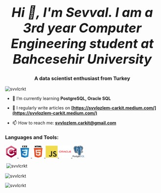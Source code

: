 ## <i><h1 align="center">Hi 👋, I'm Sevval. I am a 3rd year Computer Engineering student at Bahcesehir University</h1></i> ##
**<h3 align="center">A data scientist enthusiast from Turkey</h3>**

<p align="left"> <img src="https://komarev.com/ghpvc/?username=svvlcrkt&label=Profile%20views&color=9dd558&style=flat" alt="svvlcrkt" /> </p>

- 🌱 I’m currently learning **PostgreSQL, Oracle SQL**

- 📝 I regularly write articles on **[https://svvlozlem-carkit.medium.com/](https://svvlozlem-carkit.medium.com/)** 

- 📫 How to reach me: **svvlozlem.carkit@gmail.com**


<h3 align="left">Languages and Tools:</h3>
<p align="left"> <a href="https://www.w3schools.com/cpp/" target="_blank" rel="noreferrer"> <img src="https://raw.githubusercontent.com/devicons/devicon/master/icons/cplusplus/cplusplus-original.svg" alt="cplusplus" width="40" height="40"/> </a> <a href="https://www.w3schools.com/css/" target="_blank" rel="noreferrer"> <img src="https://raw.githubusercontent.com/devicons/devicon/master/icons/css3/css3-original-wordmark.svg" alt="css3" width="40" height="40"/> </a> <a href="https://www.w3.org/html/" target="_blank" rel="noreferrer"> <img src="https://raw.githubusercontent.com/devicons/devicon/master/icons/html5/html5-original-wordmark.svg" alt="html5" width="40" height="40"/> </a> <a href="https://developer.mozilla.org/en-US/docs/Web/JavaScript" target="_blank" rel="noreferrer"> <img src="https://raw.githubusercontent.com/devicons/devicon/master/icons/javascript/javascript-original.svg" alt="javascript" width="40" height="40"/> </a> <a href="https://www.oracle.com/" target="_blank" rel="noreferrer"> <img src="https://raw.githubusercontent.com/devicons/devicon/master/icons/oracle/oracle-original.svg" alt="oracle" width="40" height="40"/> </a> <a href="https://www.postgresql.org" target="_blank" rel="noreferrer"> <img src="https://raw.githubusercontent.com/devicons/devicon/master/icons/postgresql/postgresql-original-wordmark.svg" alt="postgresql" width="40" height="40"/> </a> </p>


<p>&nbsp;<img align="center" src="https://github-readme-stats.vercel.app/api?username=svvlcrkt&show_icons=true&theme=dark&locale=en" alt="svvlcrkt" /></p>

<p><img align="center" src="https://github-readme-streak-stats.herokuapp.com/?user=svvlcrkt&theme=dark" alt="svvlcrkt" /></p>

<p><img align="left" src="https://github-readme-stats.vercel.app/api/top-langs?username=svvlcrkt&show_icons=true&theme=dark&locale=en&layout=compact" alt="svvlcrkt" /></p>



  

  










